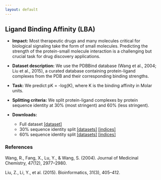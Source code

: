 ```yaml
---
layout: default
---
```


## Ligand Binding Affinity (LBA) 
  - **Impact:** Most therapeutic drugs and many molecules critical for biological signaling take the form of small molecules. Predicting the strength of the protein-small molecule interaction is a challenging but crucial task for drug discovery applications.
  - **Dataset description:** We use the PDBBind database (Wang et al., 2004; Liu et al., 2015), a curated database containing protein-ligand complexes from the PDB and their corresponding binding strengths.
  - **Task:** We predict pK = -log(K), where K is the binding affinity in Molar units.
  - **Splitting criteria:** We split protein-ligand complexes by protein sequence identity at 30% (most stringent) and 60% (less stringent).
  - **Downloads:**

    - Full dataset [[dataset]](https://drive.google.com/uc?export=download&id=16U5imKQ9bZr2GQPbmOE6FlcKeXuUrETa)
    - 30% sequence identity split
      [[datasets]](https://drive.google.com/uc?export=download&id=1WQERC8h3t2DSkKkg12xpoOaYfB9dzeCB)
      [[indices]](https://drive.google.com/uc?export=download&id=1VBRted2RuHftQkkjDba9qfKzERBjC7kk)
    - 60% sequence identity split
      [[datasets]](https://drive.google.com/uc?export=download&id=1pGOe_V-JL6Mn_qxXjFwpRTFxYODhBZMR)
      [[indices]](https://drive.google.com/uc?export=download&id=15HpOgxJTYYLA4p_kVaDpZ3BJ4yB6t6MP)



### References

Wang, R., Fang, X., Lu, Y., & Wang, S. (2004). Journal of Medicinal Chemistry, 47(12), 2977–2980.

Liu, Z., Li, Y., et al. (2015).  Bioinformatics, 31(3), 405–412.


